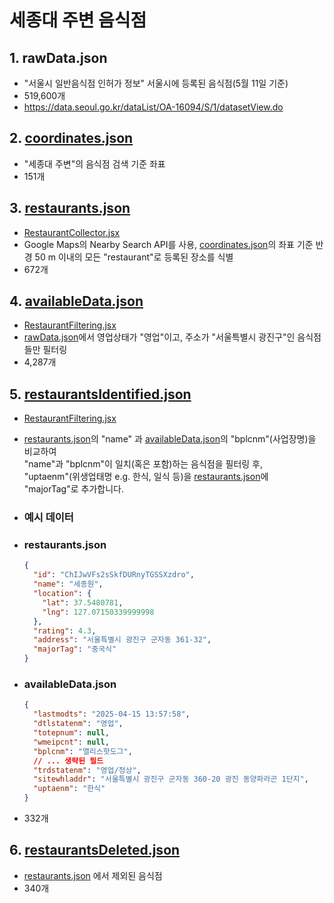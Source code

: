 # 세종대 주변 음식점

## 1. rawData.json

- "서울시 일반음식점 인허가 정보" 서울시에 등록된 음식점(5월 11일 기준)
- 519,600개
- https://data.seoul.go.kr/dataList/OA-16094/S/1/datasetView.do

## 2. [coordinates.json](public/coordinates.json)

- "세종대 주변"의 음식점 검색 기준 좌표
- 151개

## 3. [restaurants.json](public/restaurants.json)

- [RestaurantCollector.jsx](src/components/RestaurantCollector.jsx)
- Google Maps의 Nearby Search API를 사용, [coordinates.json](public/coordinates.json)의 좌표 기준 반경 50 m 이내의 모든 "restaurant"로 등록된 장소를 식별
- 672개

## 4. [availableData.json](public/availableData.json)

- [RestaurantFiltering.jsx](src/components/RestaurantFiltering.jsx)
- [rawData.json](#rawData.json)에서 영업상태가 "영업"이고, 주소가 "서울특별시 광진구"인 음식점들만 필터링
- 4,287개

## 5. [restaurantsIdentified.json](public/restaurantsIdentified.json)

- [RestaurantFiltering.jsx](src/components/RestaurantFiltering.jsx)
- [restaurants.json](public/restaurants.json)의 "name" 과 [availableData.json](public/availableData.json)의 "bplcnm"(사업장명)을 비교하여  
  "name"과 "bplcnm"이 일치(혹은 포함)하는 음식점을 필터링 후,  
  "uptaenm"(위생업태명 e.g. 한식, 일식 등)을 [restaurants.json](public/restaurants.json)에 "majorTag"로 추가합니다.

- ### 예시 데이터

- ### restaurants.json
  ```json
  {
    "id": "ChIJwVFs2sSkfDURnyTGSSXzdro",
    "name": "세종원",
    "location": {
      "lat": 37.5480781,
      "lng": 127.07150339999998
    },
    "rating": 4.3,
    "address": "서울특별시 광진구 군자동 361-32",
    "majorTag": "중국식"
  }
  ```
- ### availableData.json
  ```json
  {
    "lastmodts": "2025-04-15 13:57:58",
    "dtlstatenm": "영업",
    "totepnum": null,
    "wmeipcnt": null,
    "bplcnm": "앨리스핫도그",
    // ... 생략된 필드
    "trdstatenm": "영업/정상",
    "sitewhladdr": "서울특별시 광진구 군자동 360-20 광진 동양파라곤 1단지",
    "uptaenm": "한식"
  }
  ```
- 332개

## 6. [restaurantsDeleted.json](public/restaurantsDeleted.json)

- [restaurants.json](public/restaurants.json) 에서 제외된 음식점
- 340개
